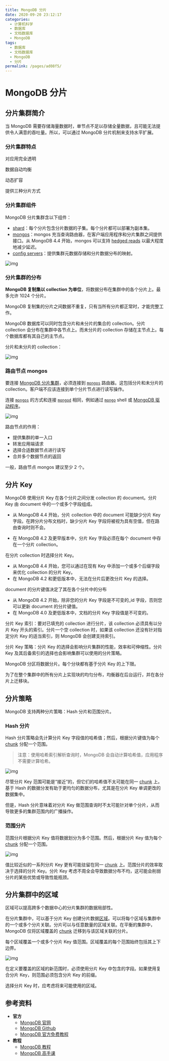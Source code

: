 ```yaml
---
title: MongoDB 分片
date: 2020-09-20 23:12:17
categories:
  - 计算机科学
  - 数据库
  - 文档数据库
  - MongoDB
tags:
  - 数据库
  - 文档数据库
  - MongoDB
  - 分片
permalink: /pages/ad08f5/
---
```


# MongoDB 分片

## 分片集群简介

当 MongoDB 需要存储海量数据时，单节点不足以存储全量数据，且可能无法提供令人满意的吞吐量。所以，可以通过 MongoDB 分片机制来支持水平扩展。

### 分片集群特点

对应用完全透明

数据自动均衡

动态扩容

提供三种分片方式

### 分片集群组件

MongoDB 分片集群含以下组件：

- [shard](https://docs.mongodb.com/manual/core/sharded-cluster-shards/)：每个分片包含分片数据的子集。每个分片都可以部署为副本集。
- [mongos](https://docs.mongodb.com/manual/core/sharded-cluster-query-router/)：mongos 充当查询路由器，在客户端应用程序和分片集群之间提供接口。从 MongoDB 4.4 开始，mongos 可以支持 [hedged reads](https://docs.mongodb.com/manual/core/sharded-cluster-query-router/#mongos-hedged-reads) 以最大程度地减少延迟。
- [config servers](https://docs.mongodb.com/manual/core/sharded-cluster-config-servers/)：提供集群元数据存储和分片数据分布的映射。

![img](https://raw.githubusercontent.com/dunwu/images/dev/snap/20200920210057.svg)

### 分片集群的分布

**MongoDB 复制集以 collection 为单位**，将数据分布在集群中的各个分片上。最多允许 1024 个分片。

MongoDB 复制集的分片之间数据不重复，只有当所有分片都正常时，才能完整工作。

MongoDB 数据库可以同时包含分片和未分片的集合的 collection。分片 collection 会分布在集群中各节点上。而未分片的 collection 存储在主节点上。每个数据库都有其自己的主节点。

分片和未分片的 collection：

![img](https://raw.githubusercontent.com/dunwu/images/dev/snap/20200920212159.svg)

### 路由节点 mongos

要连接 [MongoDB 分片集群](https://docs.mongodb.com/manual/reference/glossary/#term-sharded-cluster)，必须连接到 [`mongos`](https://docs.mongodb.com/manual/reference/glossary/#term-mongos) 路由器。这包括分片和未分片的 collection。客户端不应该连接到单个分片节点进行读写操作。

连接 [`mongos`](https://docs.mongodb.com/manual/reference/program/mongos/#bin.mongos) 的方式和连接 [`mongod`](https://docs.mongodb.com/manual/reference/program/mongod/#bin.mongod) 相同，例如通过 [`mongo`](https://docs.mongodb.com/manual/reference/program/mongo/#bin.mongo) shell 或 [MongoDB 驱动程序](https://docs.mongodb.com/drivers/?jump=docs)。

![img](https://raw.githubusercontent.com/dunwu/images/dev/snap/20200920212157.svg)

路由节点的作用：

- 提供集群的单一入口
- 转发应用端请求
- 选择合适数据节点进行读写
- 合并多个数据节点的返回

一般，路由节点 mongos 建议至少 2 个。

## 分片 Key

MongoDB 使用分片 Key 在各个分片之间分发 collection 的 document。分片 Key 由 document 中的一个或多个字段组成。

- 从 MongoDB 4.4 开始，分片 collection 中的 document 可能缺少分片 Key 字段。在跨分片分布文档时，缺少分片 Key 字段将被视为具有空值，但在路由查询时则不会。

- 在 MongoDB 4.2 及更早版本中，分片 Key 字段必须在每个 document 中存在一个分片 collection。

在分片 collection 时选择分片 Key。

- 从 MongoDB 4.4 开始，您可以通过在现有 Key 中添加一个或多个后缀字段来优化 collection 的分片 Key。
- 在 MongoDB 4.2 和更低版本中，无法在分片后更改分片 Key 的选择。

document 的分片键值决定了其在各个分片中的分布

- 从 MongoDB 4.2 开始，除非您的分片 Key 字段是不可变的\_id 字段，否则您可以更新 document 的分片键值。
- 在 MongoDB 4.0 及更低版本中，文档的分片 Key 字段值是不可变的。

分片 Key 索引：要对已填充的 collection 进行分片，该 collection 必须具有以分片 Key 开头的索引。分片一个空 collection 时，如果该 collection 还没有针对指定分片 Key 的适当索引，则 MongoDB 会创建支持索引。

分片 Key 策略：分片 Key 的选择会影响分片集群的性能，效率和可伸缩性。分片 Key 及其后备索引的选择也会影响集群可以使用的分片策略。

MongoDB 分区将数据分片。每个分块都有基于分片 Key 的上下限。

为了在整个集群中的所有分片上实现块的均匀分布，均衡器在后台运行，并在各分片上迁移块。

## 分片策略

MongoDB 支持两种分片策略：Hash 分片和范围分片。

### Hash 分片

Hash 分片策略会先计算分片 Key 字段值的哈希值；然后，根据分片键值为每个 [chunk](https://docs.mongodb.com/manual/reference/glossary/#term-chunk) 分配一个范围。

> 注意：使用哈希索引解析查询时，MongoDB 会自动计算哈希值，应用程序不需要计算哈希。

![img](https://raw.githubusercontent.com/dunwu/images/dev/snap/20200920213343.svg)

尽管分片 Key 范围可能是“接近”的，但它们的哈希值不太可能在同一 [chunk](https://docs.mongodb.com/manual/reference/glossary/#term-chunk) 上。基于 Hash 的数据分发有助于更均匀的数据分布，尤其是在分片 Key 单调更改的数据集中。

但是，Hash 分片意味着对分片 Key 做范围查询时不太可能针对单个分片，从而导致更多的集群范围内的广播操作。

### 范围分片

范围分片根据分片 Key 值将数据划分为多个范围。然后，根据分片 Key 值为每个 [chunk](https://docs.mongodb.com/manual/reference/glossary/#term-chunk) 分配一个范围。

![img](https://raw.githubusercontent.com/dunwu/images/dev/snap/20200920213345.svg)

值比较近似的一系列分片 Key 更有可能驻留在同一 [chunk](https://docs.mongodb.com/manual/reference/glossary/#term-chunk) 上。范围分片的效率取决于选择的分片 Key。分片 Key 考虑不周全会导致数据分布不均，这可能会削弱分片的某些优势或导致性能瓶颈。

## 分片集群中的区域

区域可以提高跨多个数据中心的分片集群的数据局部性。

在分片集群中，可以基于分片 Key 创建分片数据[区域](https://docs.mongodb.com/manual/reference/glossary/#term-zone)。可以将每个区域与集群中的一个或多个分片关联。分片可以与任意数量的区域关联。在平衡的集群中，MongoDB 仅将区域覆盖的 [chunk](https://docs.mongodb.com/manual/reference/glossary/#term-chunk) 迁移到与该区域关联的分片。

每个区域覆盖一个或多个分片 Key 值范围。区域覆盖的每个范围始终包括其上下边界。

![img](https://raw.githubusercontent.com/dunwu/images/dev/snap/20200920214854.svg)

在定义要覆盖的区域的新范围时，必须使用分片 Key 中包含的字段。如果使用复合分片 Key，则范围必须包含分片 Key 的前缀。

选择分片 Key 时，应考虑将来可能使用的区域。

## 参考资料

- **官方**
  - [MongoDB 官网](https://www.mongodb.com/)
  - [MongoDB Github](https://github.com/mongodb/mongo)
  - [MongoDB 官方免费教程](https://university.mongodb.com/)
- **教程**
  - [MongoDB 教程](https://www.runoob.com/mongodb/mongodb-tutorial.html)
  - [MongoDB 高手课](https://time.geekbang.org/course/intro/100040001)
